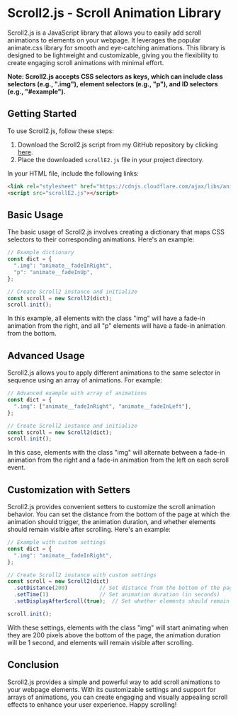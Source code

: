 # Scroll2.js - Scroll Animation Library

Scroll2.js is a JavaScript library that allows you to easily add scroll animations to elements on your webpage. It leverages the popular animate.css library for smooth and eye-catching animations. This library is designed to be lightweight and customizable, giving you the flexibility to create engaging scroll animations with minimal effort.

**Note: Scroll2.js accepts CSS selectors as keys, which can include class selectors (e.g., ".img"), element selectors (e.g., "p"), and ID selectors (e.g., "#example").**

## Getting Started


To use Scroll2.js, follow these steps:

1. Download the Scroll2.js script from my GitHub repository by clicking [here](https://github.com/pazorrro/ScrollE2/main/scrollE2.js).
2. Place the downloaded `scrollE2.js` file in your project directory.

In your HTML file, include the following links:

```html
<link rel="stylesheet" href="https://cdnjs.cloudflare.com/ajax/libs/animate.css/4.1.1/animate.min.css" />
<script src="scrollE2.js"></script>
```

## Basic Usage

The basic usage of Scroll2.js involves creating a dictionary that maps CSS selectors to their corresponding animations. Here's an example:

```javascript
// Example dictionary
const dict = {
  ".img": "animate__fadeInRight",
  "p": "animate__fadeInUp",
};

// Create Scroll2 instance and initialize
const scroll = new Scroll2(dict);
scroll.init();
```

In this example, all elements with the class "img" will have a fade-in animation from the right, and all "p" elements will have a fade-in animation from the bottom.

## Advanced Usage

Scroll2.js allows you to apply different animations to the same selector in sequence using an array of animations. For example:

```javascript
// Advanced example with array of animations
const dict = {
  ".img": ["animate__fadeInRight", "animate__fadeInLeft"],
};

// Create Scroll2 instance and initialize
const scroll = new Scroll2(dict);
scroll.init();
```

In this case, elements with the class "img" will alternate between a fade-in animation from the right and a fade-in animation from the left on each scroll event.

## Customization with Setters

Scroll2.js provides convenient setters to customize the scroll animation behavior. You can set the distance from the bottom of the page at which the animation should trigger, the animation duration, and whether elements should remain visible after scrolling. Here's an example:

```javascript
// Example with custom settings
const dict = {
  ".img": "animate__fadeInRight",
};

// Create Scroll2 instance with custom settings
const scroll = new Scroll2(dict)
  .setDistance(200)          // Set distance from the bottom of the page to trigger the animation (in pixels)
  .setTime(1)                // Set animation duration (in seconds)
  .setDisplayAfterScroll(true);  // Set whether elements should remain visible after scrolling

scroll.init();
```

With these settings, elements with the class "img" will start animating when they are 200 pixels above the bottom of the page, the animation duration will be 1 second, and elements will remain visible after scrolling.

## Conclusion

Scroll2.js provides a simple and powerful way to add scroll animations to your webpage elements. With its customizable settings and support for arrays of animations, you can create engaging and visually appealing scroll effects to enhance your user experience. Happy scrolling!
